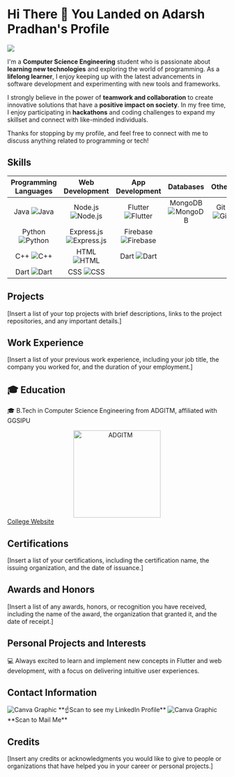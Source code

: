 # Hi There 👋 You Landed on **Adarsh Pradhan's** Profile

<img src="https://ziadoua.github.io/m3-Markdown-Badges/badges/Hacktoberfest2023/hacktoberfest20232.svg"/>

I'm a **Computer Science Engineering** student who is passionate about **learning new technologies** and exploring the world of programming. As a **lifelong learner**, I enjoy keeping up with the latest advancements in software development and experimenting with new tools and frameworks.

I strongly believe in the power of **teamwork and collaboration** to create innovative solutions that have a **positive impact on society**. In my free time, I enjoy participating in **hackathons** and coding challenges to expand my skillset and connect with like-minded individuals.

Thanks for stopping by my profile, and feel free to connect with me to discuss anything related to programming or tech!

## Skills

| Programming Languages | Web Development  | App Development | Databases  | Other |
| :---: | :---: | :---: | :---: | :---: |
| Java ![Java](https://img.icons8.com/color/48/000000/java-coffee-cup-logo--v1.png) | Node.js ![Node.js](https://img.icons8.com/color/48/000000/nodejs.png) | Flutter ![Flutter](https://img.icons8.com/color/48/000000/flutter.png) | MongoDB ![MongoDB](https://img.icons8.com/color/48/000000/mongodb.png) | Git ![Git](https://img.icons8.com/color/48/000000/git.png) | 
| Python ![Python](https://img.icons8.com/color/48/000000/python.png) | Express.js ![Express.js](https://img.icons8.com/color/48/000000/express.png) | Firebase ![Firebase](https://img.icons8.com/color/48/000000/firebase.png) | 
| C++ ![C++](https://img.icons8.com/color/48/000000/c-plus-plus-logo.png) | HTML ![HTML](https://img.icons8.com/color/48/000000/html-5.png) | Dart ![Dart](https://img.icons8.com/color/48/000000/dart.png) |  |  |
| Dart ![Dart](https://img.icons8.com/color/48/000000/dart.png) | CSS ![CSS](https://img.icons8.com/color/48/000000/css3.png) |  |  |  |



## Projects

[Insert a list of your top projects with brief descriptions, links to the project repositories, and any important details.]

## Work Experience

[Insert a list of your previous work experience, including your job title, the company you worked for, and the duration of your employment.]

## 🎓 Education

🎓  B.Tech in Computer Science Engineering from ADGITM, affiliated with GGSIPU

<div style="text-align: center;">
<img src="https://icacc2021.adgitmdelhi.ac.in/img/bg-img/1.jpg" alt="ADGITM" width="200"/>
</div>
<a href="https://adgitmdelhi.ac.in/">College Website</a>

## Certifications

[Insert a list of your certifications, including the certification name, the issuing organization, and the date of issuance.]

## Awards and Honors

[Insert a list of any awards, honors, or recognition you have received, including the name of the award, the organization that granted it, and the date of receipt.]

## Personal Projects and Interests
💻 Always excited to learn and implement new concepts in Flutter and web development, with a focus on delivering intuitive user experiences.

## Contact Information

<img src="https://qrcodechimp.s3.amazonaws.com/qr/PROD/645b6085e878ca052e4e7ba4/qr/645b6159a3b29d13755ee339_t.png?v=22" alt="Canva Graphic" />
 **☝️Scan to see my LinkedIn Profile**

<img src="https://qrcodechimp.s3.amazonaws.com/qr/PROD/645b6085e878ca052e4e7ba4/qr/645beacb8754d602874bc0e3_t.png?v=67" alt="Canva Graphic" />
**Scan to Mail Me**


## Credits

[Insert any credits or acknowledgments you would like to give to people or organizations that have helped you in your career or personal projects.]
